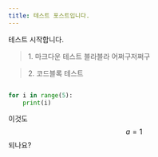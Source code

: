 ```yaml
---
title: 테스트 포스트입니다.
---
```


테스트 시작합니다.

> <subtitle>1. 마크다운 테스트</subtitle>
블라블라
어쩌구저쩌구

> <subtitle>2. 코드블록 테스트  </subtitle>


```python

for i in range(5):
    print(i)

```

이것도 $$a=1$$ 되나요?
